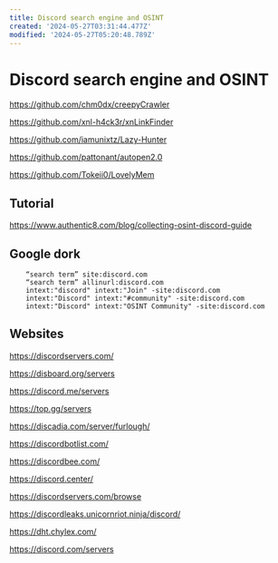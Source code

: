 ```yaml
---
title: Discord search engine and OSINT
created: '2024-05-27T03:31:44.477Z'
modified: '2024-05-27T05:20:48.789Z'
---
```


# Discord search engine and OSINT

https://github.com/chm0dx/creepyCrawler

https://github.com/xnl-h4ck3r/xnLinkFinder

https://github.com/iamunixtz/Lazy-Hunter

https://github.com/pattonant/autopen2.0

https://github.com/Tokeii0/LovelyMem

## Tutorial

https://www.authentic8.com/blog/collecting-osint-discord-guide

## Google dork

```
    “search term” site:discord.com
    “search term” allinurl:discord.com
    intext:"discord" intext:"Join" -site:discord.com
    intext:"Discord" intext:"#community" -site:discord.com
    intext:"Discord" intext:"OSINT Community" -site:discord.com
```

## Websites

https://discordservers.com/

https://disboard.org/servers

https://discord.me/servers

https://top.gg/servers

https://discadia.com/server/furlough/

https://discordbotlist.com/

https://discordbee.com/

https://discord.center/

https://discordservers.com/browse

https://discordleaks.unicornriot.ninja/discord/

https://dht.chylex.com/

https://discord.com/servers

